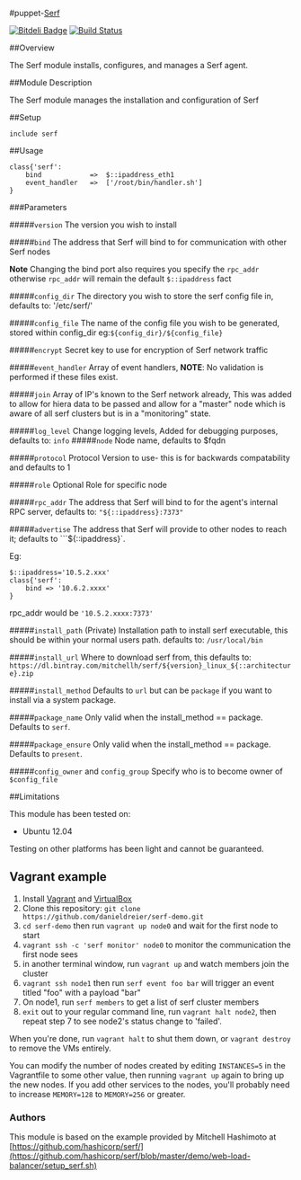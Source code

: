 #puppet-[Serf](http://www.serfdom.io)

[![Bitdeli Badge](https://d2weczhvl823v0.cloudfront.net/davidcollom/puppet-serf/trend.png)](https://bitdeli.com/free "Bitdeli Badge")
[![Build Status](https://travis-ci.org/davidcollom/puppet-serf.png?branch=master)](https://travis-ci.org/davidcollom/puppet-serf)

##Overview

The Serf module installs, configures, and manages a Serf agent.

##Module Description

The Serf module manages the installation and configuration of Serf

##Setup
```puppet
include serf
```

##Usage
```puppet
class{'serf':
    bind            =>  $::ipaddress_eth1
    event_handler   =>  ['/root/bin/handler.sh']
}
```

###Parameters

#####`version`
The version you wish to install

#####`bind`
The address that Serf will bind to for communication with other Serf nodes

__Note__ Changing the bind port also requires you specify the `rpc_addr` otherwise `rpc_addr` will remain the default `$::ipaddress` fact

#####`config_dir`
The directory you wish to store the serf config file in, defaults to: '/etc/serf/'

#####`config_file`
The name of the config file you wish to be generated, stored within config_dir
eg:```${config_dir}/${config_file}```

#####`encrypt`
Secret key to use for encryption of Serf network traffic

#####`event_handler`
Array of event handlers, **NOTE**: No validation is performed if these files exist.

#####`join`
Array of IP's known to the Serf network already, This was added to allow for hiera data to be passed and allow for a "master" node which is aware of all serf clusters but is in a "monitoring" state.

#####`log_level`
Change logging levels, Added for debugging purposes, defaults to: ```info```
#####`node`
Node name, defaults to $fqdn

#####`protocol`
Protocol Version to use- this is for backwards compatability and defaults to 1

#####`role`
Optional Role for specific node

#####`rpc_addr`
The address that Serf will bind to for the agent's internal RPC server, defaults to: ```"${::ipaddress}:7373"```

#####`advertise`
The address that Serf will provide to other nodes to reach it; defaults to ```${::ipaddress}`.

Eg:
```
$::ipaddress='10.5.2.xxx'
class{'serf':
    bind => '10.6.2.xxxx'
}
```
rpc_addr would be ```'10.5.2.xxxx:7373'```


#####`install_path` (Private)
Installation path to install serf executable, this should be within your normal users path.
defaults to: ```/usr/local/bin```

#####`install_url`
Where to download serf from, this defaults to: ```https://dl.bintray.com/mitchellh/serf/${version}_linux_${::architecture}.zip```

#####`install_method`
Defaults to `url` but can be `package` if you want to install via a system package.

#####`package_name`
Only valid when the install_method == package. Defaults to `serf`.

#####`package_ensure`
Only valid when the install_method == package. Defaults to `present`.

#####`config_owner` and `config_group`
Specify who is to become owner of ```$config_file```

##Limitations

This module has been tested on:

* Ubuntu 12.04

Testing on other platforms has been light and cannot be guaranteed.

## Vagrant example

1. Install [Vagrant](http://vagrantup.com) and [VirtualBox](http://virtualbox.org)
2. Clone this repository: `git clone https://github.com/danieldreier/serf-demo.git`
3. `cd serf-demo` then run `vagrant up node0` and wait for the first node to start
4. `vagrant ssh -c 'serf monitor' node0` to monitor the communication the first node sees
5. in another terminal window, run `vagrant up` and watch members join the cluster
6. `vagrant ssh node1` then run `serf event foo bar` will trigger an event titled "foo" with a payload "bar"
7. On node1, run `serf members` to get a list of serf cluster members
8. `exit` out to your regular command line, run `vagrant halt node2`, then repeat step 7 to see node2's status change to 'failed'.

When you're done, run `vagrant halt` to shut them down, or `vagrant destroy` to remove the VMs entirely.

You can modify the number of nodes created by editing `INSTANCES=5` in the Vagrantfile to some other value, then running `vagrant up` again to bring up the new nodes. If you add other services to the nodes, you'll probably need to increase `MEMORY=128` to `MEMORY=256` or greater.


### Authors


This module is based on the example provided by Mitchell Hashimoto at [https://github.com/hashicorp/serf/](https://github.com/hashicorp/serf/blob/master/demo/web-load-balancer/setup_serf.sh)
